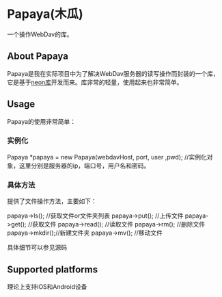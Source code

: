 # Papaya(木瓜)

一个操作WebDav的库。

## About Papaya

Papaya是我在实际项目中为了解决WebDav服务器的读写操作而封装的一个库，它是基于[neon库](http://www.webdav.org/neon/)开发而来。库非常的轻量，使用起来也非常简单。

## Usage

Papaya的使用非常简单：

### 实例化
  Papaya *papaya = new Papaya(webdavHost, port, user ,pwd); //实例化对象，这里分别是服务器的ip，端口号，用户名和密码。

### 具体方法
  提供了文件操作方法，主要如下：

  papaya->ls();   //获取文件or文件夹列表
  papaya->put();  //上传文件
  papaya->get();  //获取文件
  papaya->read(); //读取文件
  papaya->rm();   //删除文件
  papaya->mkdir();//新建文件夹
  papaya->mv();   //移动文件
  
具体细节可以参见源码

## Supported platforms
理论上支持iOS和Android设备
